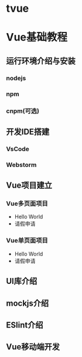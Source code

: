 # tvue
# Vue基础教程

## 运行环境介绍与安装

### nodejs

### npm

### cnpm(可选)

## 开发IDE搭建

### VsCode

### Webstorm

## Vue项目建立

### Vue多页面项目

* Hello World
* 请假申请

### Vue单页面项目

* Hello World
* 请假申请

## UI库介绍

## mockjs介绍

## ESlint介绍

## Vue移动端开发
